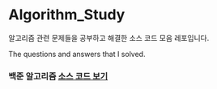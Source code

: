 # Algorithm_Study

알고리즘 관련 문제들을 공부하고 해결한 소스 코드 모음 레포입니다.


The questions and answers that I solved.

### 백준 알고리즘 [소스 코드 보기](https://github.com/rlagksruf16/Algorithm_Study/tree/master/BOJ)